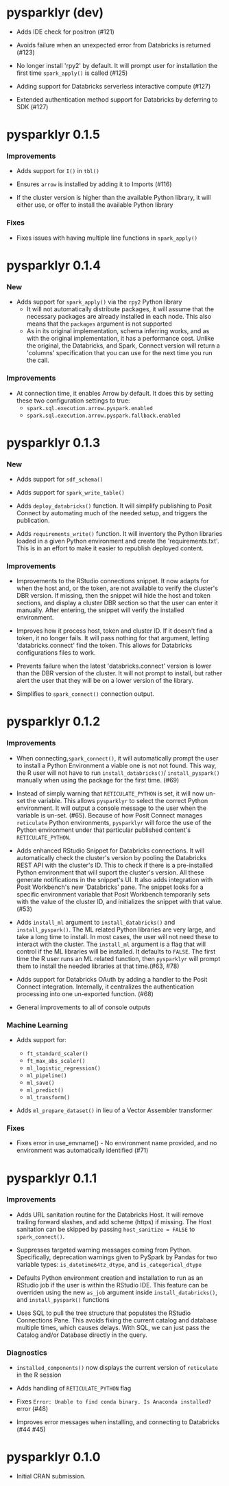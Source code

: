 # pysparklyr (dev)

* Adds IDE check for positron (#121)

* Avoids failure when an unexpected error from Databricks is returned (#123)

* No longer install 'rpy2' by default. It will prompt user for installation
the first time `spark_apply()` is called (#125)

* Adding support for Databricks serverless interactive compute (#127)

* Extended authentication method support for Databricks by deferring to SDK
(#127)

# pysparklyr 0.1.5

### Improvements

* Adds support for `I()` in `tbl()`

* Ensures `arrow` is installed by adding it to Imports (#116)

* If the cluster version is higher than the available Python library, it will
either use, or offer to install the available Python library

### Fixes

* Fixes issues with having multiple line functions in `spark_apply()`

# pysparklyr 0.1.4

### New

* Adds support for `spark_apply()` via the `rpy2` Python library
  * It will not automatically distribute packages, it will assume that the
  necessary packages are already installed in each node. This also means that
  the `packages` argument is not supported
  * As in its original implementation, schema inferring works, and as with the
  original implementation, it has a performance cost. Unlike the original, the 
  Databricks, and Spark, Connect version will return a 'columns' specification
  that you can use for the next time you run the call.
  
### Improvements

* At connection time, it enables Arrow by default. It does this by setting
these two configuration settings to true: 
  * `spark.sql.execution.arrow.pyspark.enabled`
  * `spark.sql.execution.arrow.pyspark.fallback.enabled`


# pysparklyr 0.1.3

### New

* Adds support for `sdf_schema()`

* Adds support for `spark_write_table()`

* Adds `deploy_databricks()` function. It will simplify publishing to Posit
Connect by automating much of the needed setup, and triggers the publication.

* Adds `requirements_write()` function. It will inventory the Python libraries
loaded in a given Python environment and create the 'requirements.txt'. This
is in an effort to make it easier to republish deployed content.

### Improvements

* Improvements to the RStudio connections snippet. It now adapts for when the
host and, or the token, are not available to verify the cluster's DBR version.
If missing, then the snippet will hide the host and token sections, and display
a cluster DBR section so that the user can enter it manually. After entering,
the snippet will verify the installed environment.

* Improves how it process host, token and cluster ID. If it doesn't find a
token, it no longer fails. It will pass nothing for that argument, letting
'databricks.connect' find the token. This allows for Databricks configurations
files to work.

* Prevents failure when the latest 'databricks.connect' version is lower than
the DBR version of the cluster. It will not prompt to install, but rather
alert the user that they will be on a lower version of the library.

* Simplifies to `spark_connect()` connection output.

# pysparklyr 0.1.2

### Improvements

* When connecting,`spark_connect()`, it will automatically prompt the
user to install a Python Environment a viable one is not  not found. 
This way, the R user will not have to run `install_databricks()`/
`install_pyspark()` manually when using the package for the first time. (#69)

* Instead of simply warning that `RETICULATE_PYTHON` is set, it will now un-set
the variable. This allows `pysparklyr` to select the correct Python environment.
It will output a console message to the user when the variable is un-set. (#65).
Because of how Posit Connect manages `reticulate` Python environments, `pysparklyr`
will force the use of the Python environment under that particular published
content's `RETICULATE_PYTHON`.

* Adds enhanced RStudio Snippet for Databricks connections. It will automatically 
check the cluster's version by pooling the Databricks REST API with the cluster's
ID. This to check if there is a pre-installed Python environment that will
suport the cluster's version. All these generate notifications in the snippet's
UI. It also adds integration with Posit Workbench's new 'Databricks' pane. The
snippet looks for a specific environment variable that Posit Workbench temporarily
sets with the value of the cluster ID, and initializes the snippet with that
value. (#53)

* Adds `install_ml` argument to `install_databricks()` and `install_pyspark()`. 
The ML related Python libraries are very large, and take a long time to install.
In most cases, the user will not need these to interact with the cluster. The 
`install_ml` argument is a flag that will control if the ML libraries will
be installed. It defaults to `FALSE`. The first time the R user runs an ML 
related function, then `pysparklyr` will prompt them to install the needed
libraries at that time.(#63, #78)

* Adds support for Databricks OAuth by adding a handler to the Posit Connect 
integration. Internally, it centralizes the authentication processing into
one un-exported function. (#68)

* General improvements to all of console outputs

### Machine Learning

* Adds support for: 
  - `ft_standard_scaler()`
  - `ft_max_abs_scaler()`
  - `ml_logistic_regression()`
  - `ml_pipeline()`
  - `ml_save()`
  - `ml_predict()`
  - `ml_transform()`

* Adds `ml_prepare_dataset()` in lieu of a Vector Assembler transformer

### Fixes

* Fixes error in use_envname() - No environment name provided, and no 
environment was automatically identified (#71)

# pysparklyr 0.1.1

### Improvements

* Adds URL sanitation routine for the Databricks Host. It will remove trailing
forward slashes, and add scheme (https) if missing. The Host sanitation can be 
skipped by passing `host_sanitize = FALSE` to `spark_connect()`.

* Suppresses targeted warning messages coming from Python. Specifically, 
deprecation warnings given to PySpark by Pandas for two variable types:
`is_datetime64tz_dtype`, and `is_categorical_dtype`

* Defaults Python environment creation and installation to run as an RStudio
job if the user is within the RStudio IDE. This feature can be overriden
using the new `as_job` argument inside `install_databricks()`, and 
`install_pyspark()` functions

* Uses SQL to pull the tree structure that populates the RStudio Connections
Pane. This avoids fixing the current catalog and database multiple times,
which causes delays. With SQL, we can just pass the Catalog and/or Database
directly in the query. 

### Diagnostics 

* `installed_components()` now displays the current version of `reticulate` in
the R session

* Adds handling of `RETICULATE_PYTHON` flag 

* Fixes `Error: Unable to find conda binary. Is Anaconda installed?` error (#48)

* Improves error messages when installing, and connecting to Databricks (#44 #45)


# pysparklyr 0.1.0

* Initial CRAN submission.
